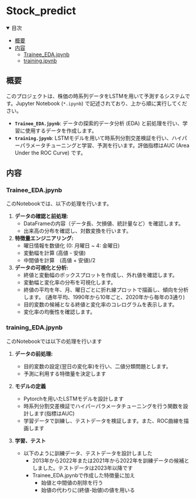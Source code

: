 # Stock_predict

<details open>
<summary>目次</summary>

* [概要](#概要)
* [内容](#内容)
  * [Trainee_EDA.jpynb](#trainee_edajpynb)
  * [training.jpynb](#trainingjpynb)
</details>

## 概要

このプロジェクトは、株価の時系列データをLSTMを用いて予測するシステムです。Jupyter Notebook (`*.ipynb`) で記述されており、上から順に実行してください。

* **`Trainee_EDA.jpynb`**: データの探索的データ分析 (EDA) と前処理を行い、学習に使用するデータを作成します。
* **`training.jpynb`**: LSTMモデルを用いて時系列分割交差検証を行い、ハイパーパラメータチューニングと学習、予測を行います。評価指標はAUC (Area Under the ROC Curve) です。

## 内容

### Trainee_EDA.jpynb

このNotebookでは、以下の処理を行います。

1. **データの確認と前処理:**
    * DataFrameの内容（データ長、欠損値、統計量など）を確認します。
    * 出来高の分布を確認し、対数変換を行います。
2. **特徴量エンジニアリング:**
    * 曜日情報を数値化 (0: 月曜日 ~ 4: 金曜日)
    * 変動幅を計算 (高値 - 安値)
    * 中間値を計算　(高値 + 安値)/2
3. **データの可視化と分析:**
    * 終値と変動幅のボックスプロットを作成し、外れ値を確認します。
    * 変動幅と変化率の分布を可視化します。
    * 終値の平均を年、月、曜日ごとに折れ線プロットで描画し、傾向を分析します。 (通年平均、1990年から10年ごと、2020年から毎年の3通り)
    * 目的変数の候補となる終値と変化率のコレログラムを表示します。
    * 変化率の均衡性を確認します。

### training_EDA.jpynb

このNotebookでは以下の処理を行います
1. **データの前処理:**
   * 目的変数の設定(翌日の変化率)を行い、二値分類問題とします。
   * 予測に利用する特徴量を決定します
     
2. **モデルの定義**
   * Pytorchを用いたLSTMモデルを設計します
   * 時系列分割交差検証でハイパーパラメータチューニングを行う関数を設計します(指標はAUC)
   * 学習データで訓練し、テストデータを検証します。また、ROC曲線を描画します
     
3. **学習、テスト**
   * 以下のように訓練データ、テストデータを設計しました
     * 2013年から2022年または2021年から2022年を訓練データの候補としました。テストデータは2023年以降です
     * Trainee_EDA.jpynbで作成した特徴量に加え
       * 始値と中間値の削除を行う
       * 始値の代わりに(終値-始値)の値を用いる

